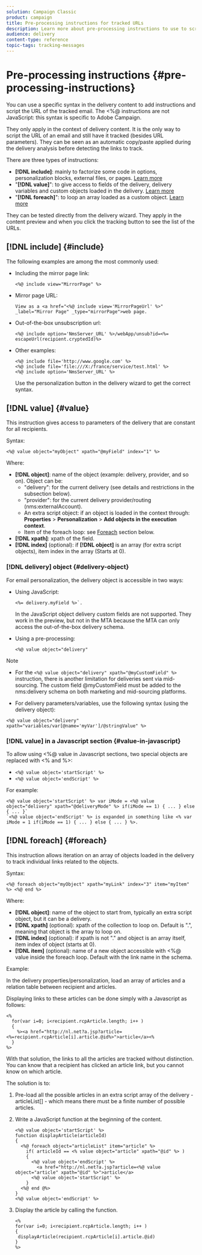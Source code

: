 ```yaml
---
solution: Campaign Classic
product: campaign
title: Pre-processing instructions for tracked URLs
description: Learn more about pre-processing instructions to use to script the URL of an email and still have it tracked.
audience: delivery
content-type: reference
topic-tags: tracking-messages
---
```


# Pre-processing instructions {#pre-processing-instructions}

You can use a specific syntax in the delivery content to add instructions and script the URL of the tracked email. The <%@ instructions are not JavaScript: this syntax is specific to Adobe Campaign.

They only apply in the context of delivery content. It is the only way to script the URL of an email and still have it tracked (besides URL parameters). They can be seen as an automatic copy/paste applied during the delivery analysis before detecting the links to track.

There are three types of instructions:

* **[!DNL include]**: mainly to factorize some code in options, personalization blocks, external files, or pages. [Learn more](#include)
* "**[!DNL value]**": to give access to fields of the delivery, delivery variables and custom objects loaded in the delivery. [Learn more](#value)
* "**[!DNL foreach]**": to loop an array loaded as a custom object. [Learn more](#foreach)

They can be tested directly from the delivery wizard. They apply in the content preview and when you click the tracking button to see the list of the URLs.

## [!DNL include] {#include}

The following examples are among the most commonly used:

* Including the mirror page link: 

  ```
  <%@ include view="MirrorPage" %>  
  ```

* Mirror page URL: 

  ```
  View as a <a href="<%@ include view='MirrorPageUrl' %>" _label="Mirror Page" _type="mirrorPage">web page.
  ```

* Out-of-the-box unsubscription url:

  ```
  <%@ include option='NmsServer_URL' %>/webApp/unsub?id=<%= escapeUrl(recipient.cryptedId)%>
  ```

* Other examples:

  ```
  <%@ include file='http://www.google.com' %>
  <%@ include file='file:///X:/france/service/test.html' %>
  <%@ include option='NmsServer_URL' %>
  ```

  Use the personalization button in the delivery wizard to get the correct syntax.

## [!DNL value] {#value}

This instruction gives access to parameters of the delivery that are constant for all recipients.

Syntax:

```
<%@ value object="myObject" xpath="@myField" index="1" %>
```

Where:

* **[!DNL object]**: name of the object (example: delivery, provider, and so on).
  Object can be:
  * "delivery": for the current delivery (see details and restrictions in the subsection below).
  * "provider": for the current delivery provider/routing (nms:externalAccount).
  * An extra script object: if an object is loaded in the context through: **Properties** > **Personalization** > **Add objects in the execution context**.
  * Item of the foreach loop: see [Foreach](#foreach) section below.
* **[!DNL xpath]**: xpath of the field.
* **[!DNL index]** (optional): if **[!DNL object]** is an array (for extra script objects), item index in the array (Starts at 0).

### [!DNL delivery] object {#delivery-object}

For email personalization, the delivery object is accessible in two ways:

* Using JavaScript:

  ```
  <%= delivery.myField %>`.
  ```

  In the JavaScript object delivery custom fields are not supported. They work in the preview, but not in the MTA because the MTA can only access the out-of-the-box delivery schema.

* Using a pre-processing:

  ```
  <%@ value object="delivery"
  ```


>[!NOTE]
>
>* For the `<%@ value object="delivery" xpath="@myCustomField" %>` instruction, there is another limitation for deliveries sent via mid-sourcing. The custom field @myCustomField must be added to the nms:delivery schema on both marketing and mid-sourcing platforms.
>
>* For delivery parameters/variables, use the following syntax (using the delivery object):
>
>`<%@ value object="delivery" xpath="variables/var[@name='myVar']/@stringValue" %>`

### [!DNL value] in a Javascript section {#value-in-javascript}

To allow using <%@ value in Javascript sections, two special objects are replaced with <% and %>:

* `<%@ value object='startScript' %>`
* `<%@ value object='endScript' %>`

For example:

```
<%@ value object='startScript' %> var iMode = <%@ value object="delivery" xpath="@deliveryMode" %> if(iMode == 1) { ... } else { ... }`
`<%@ value object='endScript' %> is expanded in something like <% var iMode = 1 if(iMode == 1) { ... } else { ... } %>.
```

## [!DNL foreach] {#foreach}

This instruction allows iteration on an array of objects loaded in the delivery to track individual links related to the objects.

Syntax:

```
<%@ foreach object="myObject" xpath="myLink" index="3" item="myItem" %> <%@ end %>
```

Where:

* **[!DNL object]**: name of the object to start from, typically an extra script object, but it can be a delivery.
* **[!DNL xpath]** (optional): xpath of the collection to loop on. Default is ".", meaning that object is the array to loop on.
* **[!DNL index]** (optional): if xpath is not "." and object is an array itself, item index of object (starts at 0).
* **[!DNL item]** (optional): name of a new object accessible with <%@ value inside the foreach loop. Default with the link name in the schema.

Example:

In the delivery properties/personalization, load an array of articles and a relation table between recipient and articles.

Displaying links to these articles can be done simply with a Javascript as follows:

```
<%
  for(var i=0; i<recipient.rcpArticle.length; i++ )
  {
    %><a href="http://nl.net?a.jsp?article=<%=recipient.rcpArticle[i].article.@id%>">article</a><%
  }
%>
```

With that solution, the links to all the articles are tracked without distinction. You can know that a recipient has clicked an article link, but you cannot know on which article.

The solution is to:

1. Pre-load all the possible articles in an extra script array of the delivery - articleList[] - which means there must be a finite number of possible articles.
1. Write a JavaScript function at the beginning of the content.

    ```
    <%@ value object='startScript' %>
    function displayArticle(articleId)
    {
      <%@ foreach object="articleList" item="article" %>
        if( articleId == <% value object="article" xpath="@id" %> ) 
        {
          <%@ value object='endScript' %>
            <a href="http://nl.net?a.jsp?article=<%@ value object="article" xpath="@id" %>">article</a>
          <%@ value object='startScript' %>
        } 
      <%@ end @%>
    }
    <%@ value object='endScript' %>
    ```
1. Display the article by calling the function.

    ```
    <%
    for(var i=0; i<recipient.rcpArticle.length; i++ )
    {
     displayArticle(recipient.rcpArticle[i].article.@id)
    }
    %>
    ```

